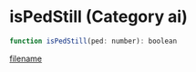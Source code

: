 # isPedStill (Category ai)

```js
function isPedStill(ped: number): boolean
```

[filename](isPedStill_m.md ':include')